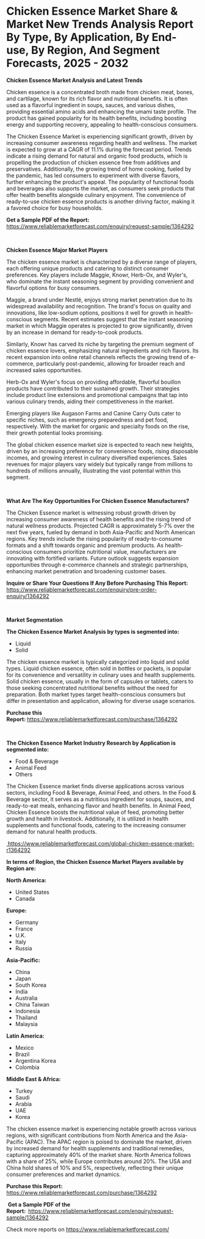 <p><h1>Chicken Essence Market Share & Market New Trends Analysis Report By Type, By Application, By End-use, By Region, And Segment Forecasts, 2025 - 2032</h1></p><p><strong>Chicken Essence Market Analysis and Latest Trends</strong></p>
<p><p>Chicken essence is a concentrated broth made from chicken meat, bones, and cartilage, known for its rich flavor and nutritional benefits. It is often used as a flavorful ingredient in soups, sauces, and various dishes, providing essential amino acids and enhancing the umami taste profile. The product has gained popularity for its health benefits, including boosting energy and supporting recovery, appealing to health-conscious consumers.</p><p>The Chicken Essence Market is experiencing significant growth, driven by increasing consumer awareness regarding health and wellness. The market is expected to grow at a CAGR of 11.1% during the forecast period. Trends indicate a rising demand for natural and organic food products, which is propelling the production of chicken essence free from additives and preservatives. Additionally, the growing trend of home cooking, fueled by the pandemic, has led consumers to experiment with diverse flavors, further enhancing the product's appeal. The popularity of functional foods and beverages also supports the market, as consumers seek products that offer health benefits alongside culinary enjoyment. The convenience of ready-to-use chicken essence products is another driving factor, making it a favored choice for busy households.</p></p>
<p><strong>Get a Sample PDF of the Report:&nbsp;</strong> <a href="https://www.reliablemarketforecast.com/enquiry/request-sample/1364292?utm_campaign=2736&utm_medium=2&utm_source=Github&utm_content=ia&utm_term=04042025&utm_id=chicken-essence">https://www.reliablemarketforecast.com/enquiry/request-sample/1364292</a></p>
<p>&nbsp;</p>
<p><strong>Chicken Essence Major Market Players</strong></p>
<p><p>The chicken essence market is characterized by a diverse range of players, each offering unique products and catering to distinct consumer preferences. Key players include Maggie, Knowr, Herb-Ox, and Wyler's, who dominate the instant seasoning segment by providing convenient and flavorful options for busy consumers.</p><p>Maggie, a brand under Nestlé, enjoys strong market penetration due to its widespread availability and recognition. The brand's focus on quality and innovations, like low-sodium options, positions it well for growth in health-conscious segments. Recent estimates suggest that the instant seasoning market in which Maggie operates is projected to grow significantly, driven by an increase in demand for ready-to-cook products.</p><p>Similarly, Knowr has carved its niche by targeting the premium segment of chicken essence lovers, emphasizing natural ingredients and rich flavors. Its recent expansion into online retail channels reflects the growing trend of e-commerce, particularly post-pandemic, allowing for broader reach and increased sales opportunities.</p><p>Herb-Ox and Wyler's focus on providing affordable, flavorful bouillon products have contributed to their sustained growth. Their strategies include product line extensions and promotional campaigns that tap into various culinary trends, aiding their competitiveness in the market.</p><p>Emerging players like Augason Farms and Canine Carry Outs cater to specific niches, such as emergency preparedness and pet food, respectively. With the market for organic and specialty foods on the rise, their growth potential looks promising.</p><p>The global chicken essence market size is expected to reach new heights, driven by an increasing preference for convenience foods, rising disposable incomes, and growing interest in culinary diversified experiences. Sales revenues for major players vary widely but typically range from millions to hundreds of millions annually, illustrating the vast potential within this segment.</p></p>
<p>&nbsp;</p>
<p><strong>What Are The Key Opportunities For Chicken Essence Manufacturers?</strong></p>
<p><p>The Chicken Essence market is witnessing robust growth driven by increasing consumer awareness of health benefits and the rising trend of natural wellness products. Projected CAGR is approximately 5-7% over the next five years, fueled by demand in both Asia-Pacific and North American regions. Key trends include the rising popularity of ready-to-consume formats and a shift towards organic and premium products. As health-conscious consumers prioritize nutritional value, manufacturers are innovating with fortified variants. Future outlook suggests expansion opportunities through e-commerce channels and strategic partnerships, enhancing market penetration and broadening customer bases.</p></p>
<p><strong>Inquire or Share Your Questions If Any Before Purchasing This Report:</strong> <a href="https://www.reliablemarketforecast.com/enquiry/pre-order-enquiry/1364292?utm_campaign=2736&utm_medium=2&utm_source=Github&utm_content=ia&utm_term=04042025&utm_id=chicken-essence">https://www.reliablemarketforecast.com/enquiry/pre-order-enquiry/1364292</a></p>
<p>&nbsp;</p>
<p><strong>Market Segmentation</strong></p>
<p><strong>The Chicken Essence Market Analysis by types is segmented into:</strong></p>
<p><ul><li>Liquid</li><li>Solid</li></ul></p>
<p><p>The chicken essence market is typically categorized into liquid and solid types. Liquid chicken essence, often sold in bottles or packets, is popular for its convenience and versatility in culinary uses and health supplements. Solid chicken essence, usually in the form of capsules or tablets, caters to those seeking concentrated nutritional benefits without the need for preparation. Both market types target health-conscious consumers but differ in presentation and application, allowing for diverse usage scenarios.</p></p>
<p><strong>Purchase this Report:&nbsp;</strong><a href="https://www.reliablemarketforecast.com/purchase/1364292?utm_campaign=2736&utm_medium=2&utm_source=Github&utm_content=ia&utm_term=04042025&utm_id=chicken-essence">https://www.reliablemarketforecast.com/purchase/1364292</a></p>
<p>&nbsp;</p>
<p><strong>The Chicken Essence Market Industry Research by Application is segmented into:</strong></p>
<p><ul><li>Food & Beverage</li><li>Animal Feed</li><li>Others</li></ul></p>
<p><p>The Chicken Essence market finds diverse applications across various sectors, including Food & Beverage, Animal Feed, and others. In the Food & Beverage sector, it serves as a nutritious ingredient for soups, sauces, and ready-to-eat meals, enhancing flavor and health benefits. In Animal Feed, Chicken Essence boosts the nutritional value of feed, promoting better growth and health in livestock. Additionally, it is utilized in health supplements and functional foods, catering to the increasing consumer demand for natural health products.</p></p>
<p><a href="https://www.reliablemarketforecast.com/global-chicken-essence-market-r1364292?utm_campaign=2736&utm_medium=2&utm_source=Github&utm_content=ia&utm_term=04042025&utm_id=chicken-essence">&nbsp;https://www.reliablemarketforecast.com/global-chicken-essence-market-r1364292</a></p>
<p><strong>In terms of Region, the Chicken Essence Market Players available by Region are:</strong></p>
<p>
    <p> <strong> North America: </strong>
        <ul>
            <li>United States</li>
            <li>Canada</li>
        </ul>
        </p> 
    <p> <strong> Europe: </strong>
        <ul>
            <li>Germany</li>
            <li>France</li>
            <li>U.K.</li>
            <li>Italy</li>
            <li>Russia</li>
        </ul>
        </p> 
    <p> <strong> Asia-Pacific: </strong>
        <ul>
            <li>China</li>
            <li>Japan</li>
            <li>South Korea</li>
            <li>India</li>
            <li>Australia</li>
            <li>China Taiwan</li>
            <li>Indonesia</li>
            <li>Thailand</li>
            <li>Malaysia</li>
        </ul>
        </p> 
    <p> <strong> Latin America: </strong>
        <ul>
            <li>Mexico</li>
            <li>Brazil</li>
            <li>Argentina Korea</li>
            <li>Colombia</li>
        </ul>
        </p> 
    <p> <strong> Middle East & Africa: </strong>
        <ul>
            <li>Turkey</li>
            <li>Saudi</li>
            <li>Arabia</li>
            <li>UAE</li>
            <li>Korea</li>
        </ul>
    </p>
    </p>
<p><p>The chicken essence market is experiencing notable growth across various regions, with significant contributions from North America and the Asia-Pacific (APAC). The APAC region is poised to dominate the market, driven by increased demand for health supplements and traditional remedies, capturing approximately 40% of the market share. North America follows with a share of 25%, while Europe contributes around 20%. The USA and China hold shares of 10% and 5%, respectively, reflecting their unique consumer preferences and market dynamics.</p></p>
<p><strong>Purchase this Report: </strong><a href="https://www.reliablemarketforecast.com/purchase/1364292?utm_campaign=2736&utm_medium=2&utm_source=Github&utm_content=ia&utm_term=04042025&utm_id=chicken-essence">https://www.reliablemarketforecast.com/purchase/1364292</a></p>
<p>&nbsp;<strong>Get a Sample PDF of the Report:&nbsp;&nbsp;</strong><a href="https://www.reliablemarketforecast.com/enquiry/request-sample/1364292?utm_campaign=2736&utm_medium=2&utm_source=Github&utm_content=ia&utm_term=04042025&utm_id=chicken-essence">https://www.reliablemarketforecast.com/enquiry/request-sample/1364292</a></p>
<p><strong></strong></p>
<p>Check more reports on <a href="https://www.reliablemarketforecast.com/?utm_campaign=2736&utm_medium=2&utm_source=Github&utm_content=ia&utm_term=04042025&utm_id=chicken-essence">https://www.reliablemarketforecast.com/</a></p>